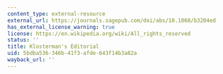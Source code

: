 ```yaml
---
content_type: external-resource
external_url: https://journals.sagepub.com/doi/abs/10.1068/b3204ed
has_external_license_warning: true
license: https://en.wikipedia.org/wiki/All_rights_reserved
status: ''
title: Klosterman's Editorial
uid: 5bdba536-346b-41f3-afde-643f14b3a82a
wayback_url: ''
---
```


